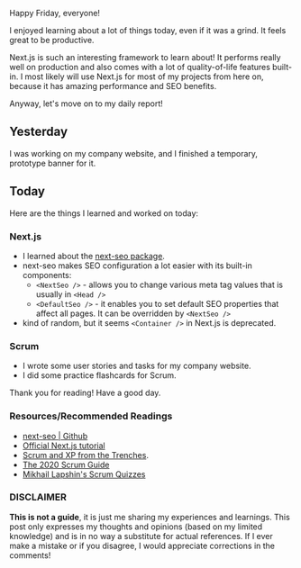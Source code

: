 Happy Friday, everyone!

I enjoyed learning about a lot of things today, even if it was a grind. It feels great to be productive.

Next.js is such an interesting framework to learn about! It performs really well on production and also comes with a lot of quality-of-life features built-in. I most likely will use Next.js for most of my projects from here on, because it has amazing performance and SEO benefits.

Anyway, let's move on to my daily report!

## Yesterday

I was working on my company website, and I finished a temporary, prototype banner for it.

## Today

Here are the things I learned and worked on today:

### Next.js

- I learned about the [next-seo package](https://github.com/garmeeh/next-seo).
- next-seo makes SEO configuration a lot easier with its built-in components:
  - `<NextSeo />` - allows you to change various meta tag values that is usually in `<Head />`
  - `<DefaultSeo />` - it enables you to set default SEO properties that affect all pages. It can be overridden by `<NextSeo />`
- kind of random, but it seems `<Container />` in Next.js is deprecated.

### Scrum

- I wrote some user stories and tasks for my company website.
- I did some practice flashcards for Scrum.

Thank you for reading! Have a good day.

### Resources/Recommended Readings

- [next-seo | Github](https://github.com/garmeeh/next-seo)
- [Official Next.js tutorial](https://nextjs.org/learn/basics/create-nextjs-app?utm_source=next-site&utm_medium=nav-cta&utm_campaign=next-website)
- [Scrum and XP from the Trenches](https://www.infoq.com/minibooks/scrum-xp-from-the-trenches-2/).
- [The 2020 Scrum Guide](https://scrumguides.org/scrum-guide.html)
- [Mikhail Lapshin's Scrum Quizzes](https://mlapshin.com/index.php/scrum-quizzes/)

### DISCLAIMER

**This is not a guide**, it is just me sharing my experiences and learnings. This post only expresses my thoughts and opinions (based on my limited knowledge) and is in no way a substitute for actual references. If I ever make a mistake or if you disagree, I would appreciate corrections in the comments!
